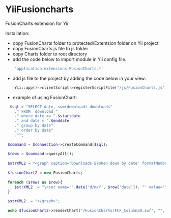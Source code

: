 YiiFusioncharts
===============

FusionCharts extension for Yii

Installation:

- copy FusionCharts folder to protected/Extentsion folder on Yii project
- copy FusionCharts.js file to js folder
- copy Charts folder to root directory
- add the code below  to import module in Yii config file.

```php
	'application.extensions.FusionCharts.*'
```
 
- add js file to the project by adding the code below in your view:

```php
	Yii::app()->clientScript->registerScriptFile("/js/FusionCharts.js", CClientScript::POS_HEAD );
```  
 
- example of using FusionChart:

```php
  $sql = "SELECT date, sum(download) downloads"
	." FROM `download`"
	." where date >= ".$startdate
	." and date < ".$enddate
	." group by date"
	." order by date"
	."";
	
 $command = $connection->createCommand($sql);
 
 $rows = $command->queryAll();
 
 $strXML2 = "<graph caption='Downloads Broken down by date' formatNumberScale='0' decimalPrecision='0' >";
 
 $fusionChart2 = new FusionCharts;
 
 foreach ($rows as $row){
 	$strXML2 .= "\<set name='".date('d/m/Y', $row['date']). "' value='".$row['downloads']."' color='" .FusionChartUtils::getFCColor($count++) . "'\>\</set\>";
 }
 
 $strXML2 .= "</graph>";
 
 echo $fusionChart2->renderChart("/FusionCharts/FCF_Column3D.swf", "", $strXML2, "Downloads Graph", 600, 400);
```
